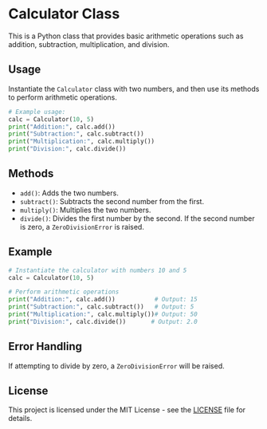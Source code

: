 # Calculator Class

This is a Python class that provides basic arithmetic operations such as addition, subtraction, multiplication, and division.

## Usage

Instantiate the `Calculator` class with two numbers, and then use its methods to perform arithmetic operations.

```python
# Example usage:
calc = Calculator(10, 5)
print("Addition:", calc.add())
print("Subtraction:", calc.subtract())
print("Multiplication:", calc.multiply())
print("Division:", calc.divide())
```

## Methods

- `add()`: Adds the two numbers.
- `subtract()`: Subtracts the second number from the first.
- `multiply()`: Multiplies the two numbers.
- `divide()`: Divides the first number by the second. If the second number is zero, a `ZeroDivisionError` is raised.

## Example

```python
# Instantiate the calculator with numbers 10 and 5
calc = Calculator(10, 5)

# Perform arithmetic operations
print("Addition:", calc.add())           # Output: 15
print("Subtraction:", calc.subtract())   # Output: 5
print("Multiplication:", calc.multiply())# Output: 50
print("Division:", calc.divide())       # Output: 2.0
```

## Error Handling

If attempting to divide by zero, a `ZeroDivisionError` will be raised.

## License

This project is licensed under the MIT License - see the [LICENSE](LICENSE) file for details.
```


